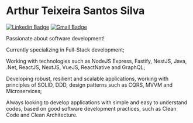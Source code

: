 # Arthur Teixeira Santos Silva

[![Linkedin Badge](https://img.shields.io/badge/-LinkedIn-blue?style=flat-square&logo=Linkedin&logoColor=white&link=https://www.linkedin.com/in/arthur-teixeira-santos-silva-167189177/)](https://www.linkedin.com/in/arthur-teixeira-santos-silva-167189177/)
[![Gmail Badge](https://img.shields.io/badge/-arthurteixeira.guts@gmail.com-00875f?style=flat-square&logo=Gmail&logoColor=white&link=mailto:arthurteixeira.guts@gmail.com)](mailto:arthurteixeira.guts@gmail.com)

Passionate about software development!

Currently specializing in Full-Stack development;

Working with technologies such as NodeJS Express, Fastify, NestJS, Java, .Net, ReactJS, NextJS, VueJS, ReactNative and GraphQL;

Developing robust, resilient and scalable applications, working with principles of SOLID, DDD, design patterns such as CQRS, MVVM and Microservices;

Always looking to develop applications with simple and easy to understand codes, based on good software development practices, such as Clean Code and Clean Architecture.
